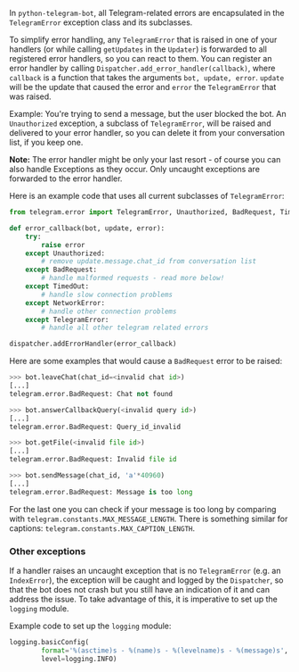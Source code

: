 In `python-telegram-bot`, all Telegram-related errors are encapsulated in the `TelegramError` exception class and its subclasses.

To simplify error handling, any `TelegramError` that is raised in one of your handlers (or while calling `getUpdates` in the `Updater`) is forwarded to all registered error handlers, so you can react to them. You can register an error handler by calling `Dispatcher.add_error_handler(callback)`, where `callback` is a function that takes the arguments `bot, update, error`. `update` will be the update that caused the error and `error` the `TelegramError` that was raised.

Example: You're trying to send a message, but the user blocked the bot. An `Unauthorized` exception, a subclass of `TelegramError`, will be raised and delivered to your error handler, so you can delete it from your conversation list, if you keep one.

**Note:** The error handler might be only your last resort - of course you can also handle Exceptions as they occur. Only uncaught exceptions are forwarded to the error handler.


Here is an example code that uses all current subclasses of `TelegramError`:

```python
from telegram.error import TelegramError, Unauthorized, BadRequest, TimedOut, NetworkError

def error_callback(bot, update, error):
    try:
        raise error
    except Unauthorized:
        # remove update.message.chat_id from conversation list
    except BadRequest:
        # handle malformed requests - read more below!
    except TimedOut:
        # handle slow connection problems
    except NetworkError:
        # handle other connection problems
    except TelegramError:
        # handle all other telegram related errors

dispatcher.addErrorHandler(error_callback)
```

Here are some examples that would cause a `BadRequest` error to be raised:
```python
>>> bot.leaveChat(chat_id=<invalid chat id>)
[...]
telegram.error.BadRequest: Chat not found

>>> bot.answerCallbackQuery(<invalid query id>)
[...]
telegram.error.BadRequest: Query_id_invalid

>>> bot.getFile(<invalid file id>)
[...]
telegram.error.BadRequest: Invalid file id

>>> bot.sendMessage(chat_id, 'a'*40960)
[...]
telegram.error.BadRequest: Message is too long
```

For the last one you can check if your message is too long by comparing with `telegram.constants.MAX_MESSAGE_LENGTH`. There is something similar for captions: `telegram.constants.MAX_CAPTION_LENGTH`.

### Other exceptions
If a handler raises an uncaught exception that is no `TelegramError` (e.g. an `IndexError`), the exception will be caught and logged by the `Dispatcher`, so that the bot does not crash but you still have an indication of it and can address the issue. To take advantage of this, it is imperative to set up the `logging` module.

Example code to set up the `logging` module:

```python
logging.basicConfig(
        format='%(asctime)s - %(name)s - %(levelname)s - %(message)s',
        level=logging.INFO)
```